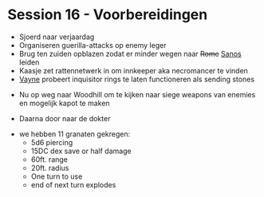 # Session 16 - Voorbereidingen

- Sjoerd naar verjaardag
- Organiseren guerilla-attacks op enemy leger
- Brug ten zuiden opblazen zodat er minder wegen naar ~~Rome~~ [Sanos](https://bookstack.hemels.me/books/Inquisitors/page/sanos) leiden
- Kaasje zet rattennetwerk in om innkeeper aka necromancer te vinden
- [Vayne](https://bookstack.hemels.me/books/Inquisitors/page/vayne) probeert inquisitor rings te laten functioneren als sending stones

+ Nu op weg naar Woodhill om te kijken naar siege weapons van enemies en mogelijk kapot te maken

- Daarna door naar de dokter

+ we hebben 11 granaten gekregen:
    - 5d6 piercing
    - 15DC dex save or half damage
    - 60ft. range
    - 20ft. radius
    - One turn to use
    - end of next turn explodes
